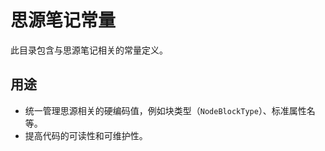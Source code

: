 # 思源笔记常量

此目录包含与思源笔记相关的常量定义。

## 用途

- 统一管理思源相关的硬编码值，例如块类型（`NodeBlockType`）、标准属性名等。
- 提高代码的可读性和可维护性。 